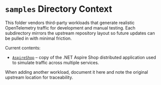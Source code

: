 # `samples` Directory Context

This folder vendors third-party workloads that generate realistic OpenTelemetry traffic for development and manual testing.
Each subdirectory mirrors the upstream repository layout so future updates can be pulled in with minimal friction.

Current contents:

- [`AspireShop`](AspireShop) – copy of the .NET Aspire Shop distributed application used to simulate traffic across multiple services.

When adding another workload, document it here and note the original upstream location for traceability.
